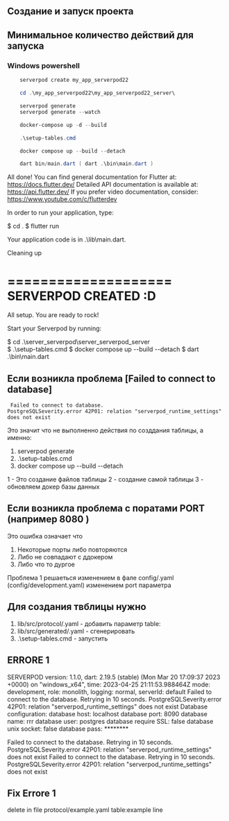 ## Создание и запуск проекта

## Минимальное количество действий для запуска

### Windows powershell

```powershell  
    serverpod create my_app_serverpod22  
    
    cd .\my_app_serverpod22\my_app_serverpod22_server\  
    
    serverpod generate  
    serverpod generate --watch  
    
    docker-compose up -d --build  
    
    .\setup-tables.cmd  
    
    docker compose up --build --detach  
    
    dart bin/main.dart ( dart .\bin\main.dart )  
```  


All done!
You can find general documentation for Flutter at: https://docs.flutter.dev/
Detailed API documentation is available at: https://api.flutter.dev/
If you prefer video documentation, consider: https://www.youtube.com/c/flutterdev

In order to run your application, type:

  $ cd .
  $ flutter run

Your application code is in .\lib\main.dart.


Cleaning up


====================
SERVERPOD CREATED :D
====================

All setup. You are ready to rock!

Start your Serverpod by running:

  $ cd .\server_serverpod\server_serverpod_server\
  $ .\setup-tables.cmd
  $ docker compose up --build --detach
  $ dart .\bin\main.dart

## Если возникла проблема [Failed to connect to database]

```
 Failed to connect to database.  
PostgreSQLSeverity.error 42P01: relation "serverpod_runtime_settings" does not exist
```
Это значит что не выполненно действия по созддания таблицы, а именно:  
1. serverpod generate  
2. .\setup-tables.cmd 
3. docker compose up --build --detach 

1 - Это создание файлов таблицы
2 - создание самой таблицы
3 - обновляем докер базы данных


## Если возникла проблема с поратами PORT (например 8080 )

Это ошибка означает что 
1. Некоторые порты либо повторяются
2. Либо не совпадают с ддокером
3. Либо что то дургое

Проблема 1  решаеться изменением в фале  config/<StaTus>.yaml (config/development.yaml) изменением port параметра



## Для создания твблицы нужно 

1. lib/src/protocol/<tableName>.yaml - добавить параметр table:<tableName>   
2. lib/src/generated/<tableName>.yaml - сгенерировать  
3. .\setup-tables.cmd - запустить  


## ERRORE 1
SERVERPOD version: 1.1.0, dart: 2.19.5 (stable) (Mon Mar 20 17:09:37 2023 +0000) on "windows_x64", time: 2023-04-25 21:11:53.988464Z
mode: development, role: monolith, logging: normal, serverId: default
Failed to connect to the database. Retrying in 10 seconds. PostgreSQLSeverity.error 42P01: relation "serverpod_runtime_settings" does not exist 
Database configuration:
database host: localhost
database port: 8090
database name: rrr
database user: postgres
database require SSL: false
database unix socket: false
database pass: ********

Failed to connect to the database. Retrying in 10 seconds. PostgreSQLSeverity.error 42P01: relation "serverpod_runtime_settings" does not exist 
Failed to connect to the database. Retrying in 10 seconds. PostgreSQLSeverity.error 42P01: relation "serverpod_runtime_settings" does not exist 


## Fix Errore 1
delete in file protocol/example.yaml table:example line




